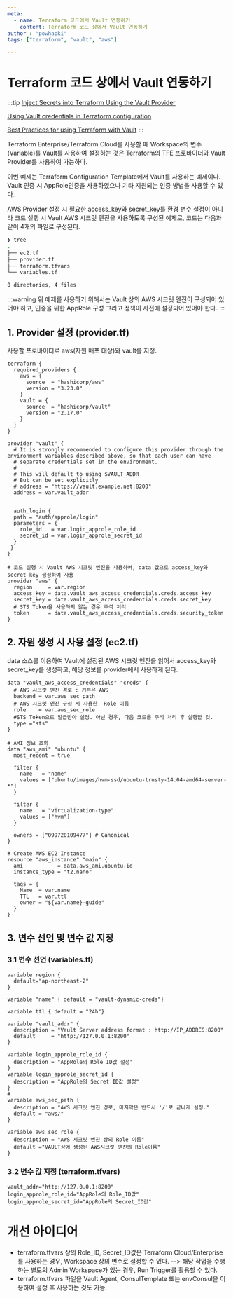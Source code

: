 ```yaml
---
meta:
  - name: Terraform 코드에서 Vault 연동하기
    content: Terraform 코드 상에서 Vault 연동하기
author : "powhapki"
tags: ["terraform", "vault", "aws"]

---
```


# Terraform 코드 상에서 Vault 연동하기


:::tip
[Inject Secrets into Terraform Using the Vault Provider](https://learn.hashicorp.com/tutorials/terraform/secrets-vault?in=vault/secrets-management)

[Using Vault credentials in Terraform configuration](https://registry.terraform.io/providers/hashicorp/vault/latest/docs#using-vault-credentials-in-terraform-configuration)

[Best Practices for using Terraform with Vault](https://www.youtube.com/watch?v=fOybhcbuxJ0) 
:::


Terraform Enterprise/Terraform Cloud를 사용할 때 Workspace의 변수(Variable)를 Vault를 사용하여 설정하는 것은 Terraform의 TFE 프로바이더와 Vault Provider를 사용하여 가능하다.

이번 예제는 Terraform Configuration Template에서 Vault를 사용하는 예제이다. Vault 인증 시 AppRole인증을 사용하였으나 기타 지원되는 인증 방법을 사용할 수 있다.

AWS Provider 설정 시 필요한 access_key와 secret_key를 환경 변수 설정이 아니라 코드 실행 시 Vault AWS 시크릿 엔진을 사용하도록 구성된 예제로, 코드는 다음과 같이 4개의 파일로 구성된다.

```bash
❯ tree
.
├── ec2.tf
├── provider.tf
├── terraform.tfvars
└── variables.tf

0 directories, 4 files
```

:::warning
위 예제를 사용하기 위해서는 Vault 상의 AWS 시크릿 엔진이 구성되어 있어야 하고, 인증을 위한 AppRole 구성 그리고 정책이 사전에 설정되어 있어야 한다.
:::

## 1. Provider 설정 (provider.tf)
사용할 프로바이더로 aws(자원 배포 대상)와 vault를 지정.


```hcl
terraform {
  required_providers {
    aws = {
      source  = "hashicorp/aws"
      version = "3.23.0"
    }
    vault = {
      source  = "hashicorp/vault"
      version = "2.17.0"
    }
  }
}

provider "vault" {
  # It is strongly recommended to configure this provider through the environment variables described above, so that each user can have
  # separate credentials set in the environment.
  #
  # This will default to using $VAULT_ADDR
  # But can be set explicitly
  # address = "https://vault.example.net:8200"
  address = var.vault_addr

  
  auth_login {
  path = "auth/approle/login"
  parameters = {
    role_id   = var.login_approle_role_id
    secret_id = var.login_approle_secret_id
  }
 }
}

# 코드 실행 시 Vault AWS 시크릿 엔진을 사용하여, data 값으로 access_key와 secret_key 생성하여 사용
provider "aws" {
  region     = var.region
  access_key = data.vault_aws_access_credentials.creds.access_key
  secret_key = data.vault_aws_access_credentials.creds.secret_key
  # STS Token을 사용하지 않는 경우 주석 처리
  token      = data.vault_aws_access_credentials.creds.security_token
}

```

## 2. 자원 생성 시 사용 설정 (ec2.tf)
data 소스를 이용하여 Vault에 설정된 AWS 시크릿 엔진을 읽어서 access_key와 secret_key를 생성하고, 해당 정보를 provider에서 사용하게 된다.

```hcl
data "vault_aws_access_credentials" "creds" {
  # AWS 시크릿 엔진 경로 : 기본은 AWS
  backend = var.aws_sec_path
  # AWS 시크릿 엔진 구성 시 사용한  Role 이름
  role    = var.aws_sec_role
  #STS Token으로 발급받아 설정. 아닌 경우, 다음 코드를 주석 처리 후 실행할 것.
  type ="sts"
}

# AMI 정보 조회
data "aws_ami" "ubuntu" {
  most_recent = true

  filter {
    name   = "name"
    values = ["ubuntu/images/hvm-ssd/ubuntu-trusty-14.04-amd64-server-*"]
  }

  filter {
    name   = "virtualization-type"
    values = ["hvm"]
  }

  owners = ["099720109477"] # Canonical
}

# Create AWS EC2 Instance
resource "aws_instance" "main" {
  ami           = data.aws_ami.ubuntu.id
  instance_type = "t2.nano"

  tags = {
    Name  = var.name
    TTL   = var.ttl
    owner = "${var.name}-guide"
  }
}
```

## 3. 변수 선언 및 변수 값 지정
### 3.1 변수 선언 (variables.tf)


```hcl
variable region {
  default="ap-northeast-2"
}

variable "name" { default = "vault-dynamic-creds"}

variable ttl { default = "24h"}

variable "vault_addr" {
  description = "Vault Server address format : http://IP_ADDRES:8200"
  default     = "http://127.0.0.1:8200"
}

variable login_approle_role_id {
  description = "AppRole의 Role ID값 설정"
}
variable login_approle_secret_id {
  description = "AppRole의 Secret ID값 설정"
}
# 
variable aws_sec_path {
  description = "AWS 시크릿 엔진 경로, 마지막은 반드시 '/'로 끝나게 설정."
  default = "aws/"
}

variable aws_sec_role {
  description = "AWS 시크릿 엔진 상의 Role 이름"
  default ="VAULT상에 생성된 AWS시크릿 엔진의 Role이름"
}
```

### 3.2 변수 값 지정 (terraform.tfvars)

```hcl
vault_addr="http://127.0.0.1:8200" 
login_approle_role_id="AppRole의 Role_ID값"
login_approle_secret_id="AppRole의 Secret_ID값" 

```

# 개선 아이디어
- terraform.tfvars 상의 Role_ID, Secret_ID값은 Terraform Cloud/Enterprise를 사용하는 경우, Workspace 상의 변수로 설정할 수 있다. --> 해당 작업을 수행하는 별도의 Admin Workspace가 있는 경우, Run Trigger를 활용할 수 있다.
- terraform.tfvars 파일을 Vault Agent, ConsulTemplate 또는 envConsul을 이용하여 설정 후 사용하는 것도 가능.


